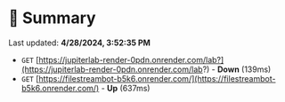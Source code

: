 # 📖 Summary
Last updated: **4/28/2024, 3:52:35 PM**

- `GET` [https://jupiterlab-render-0pdn.onrender.com/lab?](https://jupiterlab-render-0pdn.onrender.com/lab?) - **Down** (139ms)
- `GET` [https://filestreambot-b5k6.onrender.com/](https://filestreambot-b5k6.onrender.com/) - **Up** (637ms)

